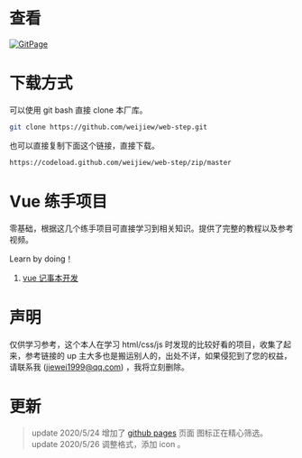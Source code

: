 # 查看

[![GitPage](https://img.shields.io/badge/GitPagePage-webstep-blueviolet?style=for-the-badge&logo=github&color=fd79a8)](https://weijiew.com/web-step/)

# 下载方式

可以使用 git bash 直接 clone 本厂库。
```bash
git clone https://github.com/weijiew/web-step.git
```

也可以直接复制下面这个链接，直接下载。
```bash
https://codeload.github.com/weijiew/web-step/zip/master
```

# Vue 练手项目

零基础，根据这几个练手项目可直接学习到相关知识。提供了完整的教程以及参考视频。

Learn by doing！

1. [vue 记事本开发](vue-study/1-note/README.md)

# 声明


仅供学习参考，这个本人在学习 html/css/js 时发现的比较好看的项目，收集了起来，参考链接的 up 主大多也是搬运别人的，出处不详，如果侵犯到了您的权益，请联系我 (jiewei1999@qq.com) ，我将立刻删除。


# 更新
> update 2020/5/24 增加了 [github pages](https://weijiew.com/web-step/) 页面 图标正在精心筛选。 
> update 2020/5/26 调整格式，添加 icon 。
